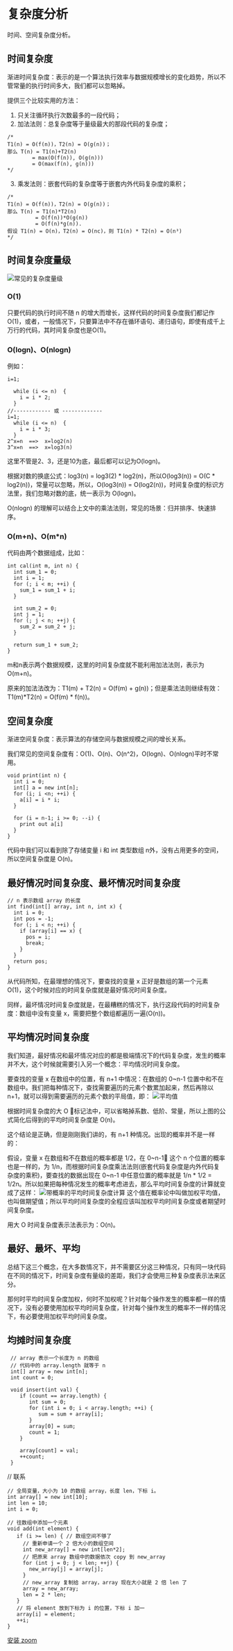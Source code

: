 # 复杂度分析
时间、空间复杂度分析。

## 时间复杂度
渐进时间复杂度：表示的是一个算法执行效率与数据规模增长的变化趋势，所以不管常量的执行时间多大，我们都可以忽略掉。

提供三个比较实用的方法：
1. 只关注循环执行次数最多的一段代码；
2. 加法法则：总复杂度等于量级最大的那段代码的复杂度；
```
/*
T1(n) = O(f(n))，T2(n) = O(g(n))；
那么 T(n) = T1(n)+T2(n)
        = max(O(f(n)), O(g(n)))
        = O(max(f(n), g(n)))
*/
```
3. 乘发法则：嵌套代码的复杂度等于嵌套内外代码复杂度的乘积；
```
/*
T1(n) = O(f(n))，T2(n) = O(g(n))；
那么 T(n) = T1(n)*T2(n)
         = O(f(n))*O(g(n))
         = O(f(n)*g(n)).
假设 T1(n) = O(n)，T2(n) = O(nc)，则 T1(n) * T2(n) = O(n³)
*/
```

## 时间复杂度量级
![常见的复杂度量级](https://static001.geekbang.org/resource/image/37/0a/3723793cc5c810e9d5b06bc95325bf0a.jpg)

### O(1)
只要代码的执行时间不随 n 的增大而增长，这样代码的时间复杂度我们都记作 O(1)，或者，一般情况下，只要算法中不存在循环语句、递归语句，即使有成千上万行的代码，其时间复杂度也是Ο(1)。

### O(logn)、O(nlogn)
例如：
```
i=1;

  while (i <= n)  {
    i = i * 2;
  }
//------------ 或 -------------
i=1;
  while (i <= n)  {
    i = i * 3;
  }
2^x=n  ==>  x=log2(n)
3^x=n  ==>  x=log3(n)
```
这里不管是2、3，还是10为底，最后都可以记为O(logn)。

根据对数的换底公式：log3(n) = log3(2) * log2(n)，所以O(log3(n)) = O(C * log2(n))，常量可以忽略，所以，O(log3(n)) = O(log2(n))，时间复杂度的标识方法里，我们忽略对数的底，统一表示为 O(logn)。

O(nlogn) 的理解可以结合上文中的乘法法则，常见的场景：归并排序、快速排序。

### O(m+n)、O(m*n)
代码由两个数据组成，比如：
```
int cal(int m, int n) {
  int sum_1 = 0;
  int i = 1;
  for (; i < m; ++i) {
    sum_1 = sum_1 + i;
  }

  int sum_2 = 0;
  int j = 1;
  for (; j < n; ++j) {
    sum_2 = sum_2 + j;
  }

  return sum_1 + sum_2;
}
```
m和n表示两个数据规模，这里的时间复杂度就不能利用加法法则，表示为O(m+n)。

原来的加法法改为：T1(m) + T2(n) = O(f(m) + g(n))；但是乘法法则继续有效：T1(m)*T2(n) = O(f(m) * f(n))。

## 空间复杂度
渐进空间复杂度：表示算法的存储空间与数据规模之间的增长关系。

我们常见的空间复杂度有：O(1)、O(n)、O(n^2)，O(logn)、O(nlogn)平时不常用。
```
void print(int n) {
  int i = 0;
  int[] a = new int[n];
  for (i; i <n; ++i) {
    a[i] = i * i;
  }

  for (i = n-1; i >= 0; --i) {
    print out a[i]
  }
}
```
代码中我们可以看到除了存储变量 i 和 int 类型数组 n外，没有占用更多的空间，所以空间复杂度是 O(n)。

## 最好情况时间复杂度、最坏情况时间复杂度
```
// n 表示数组 array 的长度
int find(int[] array, int n, int x) {
  int i = 0;
  int pos = -1;
  for (; i < n; ++i) {
    if (array[i] == x) {
      pos = i;
      break;
    }
  }
  return pos;
}
```
从代码所知，在最理想的情况下，要查找的变量 x 正好是数组的第一个元素O(1)，这个时候对应的时间复杂度就是最好情况时间复杂度。

同样，最坏情况时间复杂度就是，在最糟糕的情况下，执行这段代码的时间复杂度：数组中没有变量 x，需要把整个数组都遍历一遍(O(n))。

## 平均情况时间复杂度
我们知道，最好情况和最坏情况对应的都是极端情况下的代码复杂度，发生的概率并不大，这个时候就需要引入另一个概念：平均情况时间复杂度。

要查找的变量 x 在数组中的位置，有 n+1 中情况：在数组的 0~n-1 位置中和不在数组中。我们把每种情况下，查找需要遍历的元素个数累加起来，然后再除以 n+1，就可以得到需要遍历的元素个数的平局值，即：
![平均值](https://static001.geekbang.org/resource/image/d8/2f/d889a358b8eccc5bbb90fc16e327a22f.jpg)

根据时间复杂度的大 O 标记法中，可以省略掉系数、低阶、常量，所以上图的公式简化后得到的平均时间复杂度是 O(n)。

这个结论是正确，但是刚刚我们讲的，有 n+1 种情况。出现的概率并不是一样的：

假设，变量 x 在数组和不在数组的概率都是 1/2，在 0~n-1 这个 n 个位置的概率也是一样的，为 1/n，而根据时间复杂度乘法法则(嵌套代码复杂度是内外代码复杂度的乘积)，要查找的数据出现在 0~n-1 中任意位置的概率就是 1/n * 1/2 = 1/2n。所以如果把每种情况发生的概率考虑进去，那么平均时间复杂度的计算就变成了这样：
![带概率的平均时间复杂度计算](https://upload-images.jianshu.io/upload_images/3383952-cc72f0761110ff3a.jpg?imageMogr2/auto-orient/strip|imageView2/2/w/1200/format/webp)
这个值在概率论中叫做加权平均值，也叫做期望值；所以平均时间复杂度的全程应该叫加权平均时间复杂度或者期望时间复杂度。

用大 O 时间复杂度表示法表示为：O(n)。

## 最好、最坏、平均
总结下这三个概念，在大多数情况下，并不需要区分这三种情况，只有同一块代码在不同的情况下，时间复杂度有量级的差距，我们才会使用三种复杂度表示法来区分。

那何时平均时间复杂度加权，何时不加权呢？针对每个操作发生的概率都一样的情况下，没有必要使用加权平均时间复杂度，针对每个操作发生的概率不一样的情况下，有必要使用加权平均时间复杂度。

## 均摊时间复杂度
```
 // array 表示一个长度为 n 的数组
 // 代码中的 array.length 就等于 n
 int[] array = new int[n];
 int count = 0;
 
 void insert(int val) {
    if (count == array.length) {
       int sum = 0;
       for (int i = 0; i < array.length; ++i) {
          sum = sum + array[i];
       }
       array[0] = sum;
       count = 1;
    }

    array[count] = val;
    ++count;
 }
```


// 联系
```
// 全局变量，大小为 10 的数组 array，长度 len，下标 i。
int array[] = new int[10]; 
int len = 10;
int i = 0;

// 往数组中添加一个元素
void add(int element) {
   if (i >= len) { // 数组空间不够了
     // 重新申请一个 2 倍大小的数组空间
     int new_array[] = new int[len*2];
     // 把原来 array 数组中的数据依次 copy 到 new_array
     for (int j = 0; j < len; ++j) {
       new_array[j] = array[j];
     }
     // new_array 复制给 array，array 现在大小就是 2 倍 len 了
     array = new_array;
     len = 2 * len;
   }
   // 将 element 放到下标为 i 的位置，下标 i 加一
   array[i] = element;
   ++i;
}
```


[安装 zoom](https://www.zoomus.cn/download)



